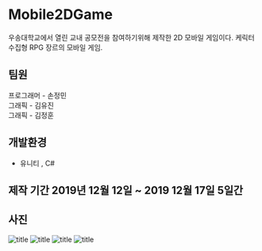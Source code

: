 # Mobile2DGame
우송대학교에서 열린 교내 공모전을 참여하기위해 제작한 2D 모바일 게임이다. 케릭터 수집형 RPG 장르의 모바일 게임.

## 팀원
 프로그래머 - 손정민  
 그래픽     - 김유진  
 그래픽     - 김정훈

## 개발환경
 - 유니티 , C# 

## 제작 기간 2019년 12월 12일 ~ 2019 12월 17일 5일간 

## 사진

![title](https://github.com/jungmin3834/algorithm/blob/master/image/background.png) 
![title](https://github.com/jungmin3834/algorithm/blob/master/image/MainIntro.png)
![title](https://github.com/jungmin3834/algorithm/blob/master/image/getCharacter.png) 
![title](https://github.com/jungmin3834/algorithm/blob/master/image/character.png)
